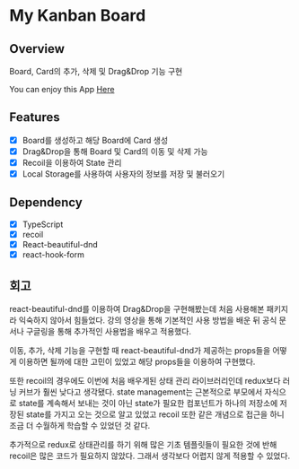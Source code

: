 # My Kanban Board

## Overview

Board, Card의 추가, 삭제 및 Drag&Drop 기능 구현

You can enjoy this App [Here](https://flamboyant-wright-29843b.netlify.app)

## Features

- [x] Board를 생성하고 해당 Board에 Card 생성
- [x] Drag&Drop을 통해 Board 및 Card의 이동 및 삭제 가능
- [x] Recoil을 이용하여 State 관리
- [x] Local Storage를 사용하여 사용자의 정보를 저장 및 불러오기

## Dependency

- [x] TypeScript
- [x] recoil
- [x] React-beautiful-dnd
- [x] react-hook-form

## 회고

react-beautiful-dnd를 이용하여 Drag&Drop을 구현해봤는데 처음 사용해본 패키지라 익숙하지 않아서 힘들었다. 강의 영상을 통해 기본적인 사용 방법을 배운 뒤 공식 문서나 구글링을 통해 추가적인 사용법을 배우고 적용했다.

이동, 추가, 삭제 기능을 구현할 때 react-beautiful-dnd가 제공하는 props들을 어떻게 이용하면 될까에 대한 고민이 있었고 해당 props들을 이용하여 구현했다.

또한 recoil의 경우에도 이번에 처음 배우게된 상태 관리 라이브러리인데 redux보다 러닝 커브가 훨씬 낮다고 생각됐다. state management는 근본적으로 부모에서 자식으로 state를 계속해서 보내는 것이 아닌 state가 필요한 컴포넌트가 하나의 저장소에 저장된 state를 가지고 오는 것으로 알고 있었고 recoil 또한 같은 개념으로 접근을 하니 조금 더 수월하게 학습할 수 있었던 것 같다.

추가적으로 redux로 상태관리를 하기 위해 많은 기초 템플릿들이 필요한 것에 반해 recoil은 많은 코드가 필요하지 않았다. 그래서 생각보다 어렵지 않게 적용할 수 있었다.